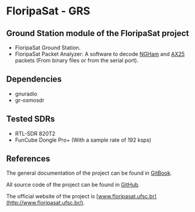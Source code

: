 # FloripaSat - GRS
## Ground Station module of the FloripaSat project

* FloripaSat Ground Station.
* FloripaSat Packet Analyzer: A software to decode [NGHam](https://github.com/skagmo/ngham) and [AX25](http://www.ax25.net/) packets (From binary files or from the serial port).

## Dependencies

* gnuradio
* gr-osmosdr

## Tested SDRs

* RTL-SDR 820T2
* FunCube Dongle Pro+ (With a sample rate of 192 ksps)

## References

The general documentation of the project can be found in [GitBook](https://www.gitbook.com/book/tuliogomesp/floripasat-technical-manual).

All source code of the project can be found in [GitHub](https://github.com/floripasat).

The official website of the project is [www.floripasat.ufsc.br](http://www.floripasat.ufsc.br/).
